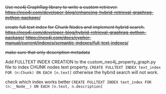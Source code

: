 ~~Use neo4j GraphRag library to write a custom retriever. https://neo4j.com/developer-blog/enhancing-hybrid-retrieval-graphrag-python-package/~~



~~create full text index for Chunk Nodes and implement hybrid search.~~
~~https://neo4j.com/developer-blog/hybrid-retrieval-graphrag-python-package/~~
~~https://neo4j.com/docs/cypher-manual/current/indexes/semantic-indexes/full-text-indexes/~~

~~make sure that only description metadata~~ 

Add FULLTEXT INDEX CREATION to the custom_neo4j_property_graph.py file to index CHUNK nodes text property. 
```CREATE FULLTEXT INDEX text_index FOR (n:Chunk) ON EACH [n.text]``` otherwise the hybrid search will not work.

check which index works better ```CREATE FULLTEXT INDEX text_index FOR (n:__Node__) ON EACH [n.text, n.description]```